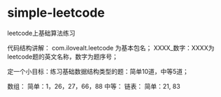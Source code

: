 # simple-leetcode
leetcode上基础算法练习

代码结构讲解：
    com.ilovealt.leetcode 为基本包名；
    XXXX_数字：XXXX为leetcode题的英文名称，数字为题序号；

定一个小目标：练习基础数据结构类型的题：简单10道，中等5道；

数组：
    简单：1，26，27，66，88
    中等：
链表：
    简单：21, 83
